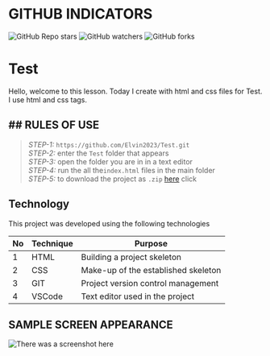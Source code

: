 # GITHUB INDICATORS

![GitHub Repo stars](https://img.shields.io/github/stars/cavidsuleyman/Responsive-Admin-Panel?style=for-the-badge)
![GitHub watchers](https://img.shields.io/github/watchers/cavidsuleyman/Responsive-Admin-Panel?style=for-the-badge)
![GitHub forks](https://img.shields.io/github/forks/cavidsuleyman/Responsive-Admin-Panel?style=for-the-badge)

  # Test

Hello, welcome to this lesson. Today I create with html and css files for Test. I use html and css tags. 
## ## RULES OF USE

> *STEP-1:* `https://github.com/Elvin2023/Test.git` <br/>
> *STEP-2:*  enter the `Test` folder that appears <br/>
> *STEP-3:*  open the folder you are in in a text editor <br/>
> *STEP-4:*  run the  all the`index.html` files in the main folder <br/>
> *STEP-5:*  to download the project as `.zip`  [here](https://github.com/Elvin2023/Test/archive/refs/heads/master.zip) click <br/>


## Technology

This project was developed using the following technologies

| No | Technique | Purpose |
| - | ---------- | --------------------- |
| 1 | HTML | Building a project skeleton |
| 2 | CSS |  Make-up of the established skeleton |
| 3 | GIT |  Project version control management |
| 4 | VSCode | Text editor used in the project |


## SAMPLE SCREEN APPEARANCE

![There was a screenshot here](./screen_1.PNG)

